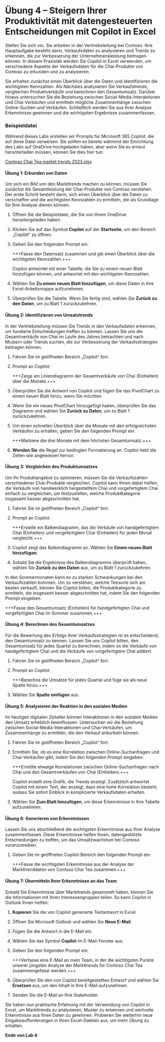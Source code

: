 # Übung 4 – Steigern Ihrer Produktivität mit datengesteuerten Entscheidungen mit Copilot in Excel

Stellen Sie sich vor, Sie arbeiten in der Vertriebsleitung bei Contoso. Ihre Hauptaufgabe besteht darin, Verkaufsdaten zu analysieren und Trends zu erkennen, die zur Verbesserung der Unternehmensleistung beitragen können. In diesem Praxislab werden Sie Copilot in Excel verwenden, um verschiedene Aspekte der Verkaufsdaten für die Chai-Produkte von Contoso zu erkunden und zu analysieren.

Sie erhalten zunächst einen Überblick über die Daten und identifizieren die wichtigsten Kennzahlen. Als Nächstes analysieren Sie Verkaufstrends, vergleichen Produktverkäufe und berechnen den Gesamtumsatz. Darüber hinaus untersuchen Sie die Beziehung zwischen Social-Media-Interaktionen und Chai-Verkäufen und ermitteln mögliche Zusammenhänge zwischen Online-Suchen und Verkäufen. Schließlich werden Sie aus Ihrer Analyse Erkenntnisse gewinnen und die wichtigsten Ergebnisse zusammenfassen.

### Beispieldatei

Während dieses Labs erstellen wir Prompts für Microsoft 365 Copilot, die auf diese Datei verweisen. Sie sollten es bereits während der Einrichtung des Labs auf OneDrive hochgeladen haben, aber wenn Sie es erneut herunterladen müssen, können Sie dies hier tun:

[Contoso Chai Tea market trends 2023.xlsx](https://go.microsoft.com/fwlink/?linkid=2268822)

#### Übung 1: Erkunden von Daten

Um sich ein Bild von den Markttrends machen zu können, müssen Sie zunächst die Gesamtleistung der Chai-Produkte von Contoso verstehen. Der erste Schritt besteht darin, sich einen Überblick über die Daten zu verschaffen und die wichtigsten Kennzahlen zu ermitteln, die als Grundlage für Ihre Analyse dienen können.

1. Öffnen Sie die Beispieldatei, die Sie von Ihrem OneDrive heruntergeladen haben.

1. Klicken Sie auf das Symbol **Copilot** auf der **Startseite**, um den Bereich „Copilot“ zu öffnen.

1. Geben Sie den folgenden Prompt ein:

    +++Fasse den Datensatz zusammen und gib einen Überblick über die wichtigsten Kennzahlen.+++

    Copilot antwortet mit einer Tabelle, die Sie zu einem neuen Blatt hinzufügen können, und antwortet mit den wichtigsten Kennzahlen.

1. Wählen Sie **Zu einem neuen Blatt hinzufügen**, um diese Daten in Ihre Excel-Arbeitsmappe aufzunehmen.

1. Überprüfen Sie die Tabelle. Wenn Sie fertig sind, wählen Sie **Zurück zu den Daten**, um zu Blatt 1 zurückzukehren.

#### Übung 2: Identifizieren von Umsatztrends

In der Vertriebsleitung müssen Sie Trends in den Verkaufsdaten erkennen, um fundierte Entscheidungen treffen zu können. Lassen Sie uns die Gesamtverkäufe von Chai im Laufe des Jahres betrachten und nach Mustern oder Trends suchen, die zur Verbesserung der Verkaufsstrategien beitragen können.

1. Fahren Sie im geöffneten Bereich „Copilot“ fort.

1. Prompt an Copilot:

    +++Zeige ein Liniendiagramm der Gesamtverkäufe von Chai (Einheiten) über die Monate.+++

1. Überprüfen Sie die Antwort von Copilot und fügen Sie das PivotChart zu einem neuen Blatt hinzu, wenn Sie möchten.

1. Wenn Sie ein neues PivotChart hinzugefügt haben, überprüfen Sie das Diagramm und wählen Sie **Zurück zu Daten**, um zu Blatt 1 zurückzukehren.
   
1. Um einen schnellen Überblick über die Monate mit den erfolgreichsten Verkäufen zu erhalten, geben Sie den folgenden Prompt ein:

    +++Markiere die drei Monate mit dem höchsten Gesamtumsatz.+++

1. **Wenden Sie** die Regel zur bedingten Formatierung an. Copilot hebt die Zellen wie angewiesen hervor.

#### Übung 3: Vergleichen des Produktumsatzes

Um Ihr Produktangebot zu optimieren, müssen Sie die Verkaufszahlen verschiedener Chai-Produkte vergleichen. Copilot kann Ihnen dabei helfen, die Verkäufe von handwerklich hergestelltem Chai und vorgefertigtem Chai einfach zu vergleichen, um festzustellen, welche Produktkategorie insgesamt besser abgeschnitten hat.

1. Fahren Sie im geöffneten Bereich „Copilot“ fort.

1. Prompt an Copilot:

    +++Erstelle ein Balkendiagramm, das die Verkäufe von handgefertigtem Chai (Einheiten) und vorgefertigtem Chai (Einheiten) für jeden Monat vergleicht.+++

1. Copilot zeigt das Balkendiagramm an. Wählen Sie **Einem neuen Blatt hinzufügen**.

1. Sobald Sie die Ergebnisse des Balkendiagramms überprüft haben, wählen Sie **Zurück zu den Daten** aus, um zu Blatt 1 zurückzukehren.
   
In den Sommermonaten kann es zu starken Schwankungen bei den Verkaufszahlen kommen. Um zu verstehen, welche Teesorte sich am besten verkauft, können Sie Copilot bitten, die Produktkategorie zu ermitteln, die insgesamt besser abgeschnitten hat, indem Sie den folgenden Prompt eingeben:

   +++Fasse den Gesamtumsatz (Einheiten) für handgefertigten Chai und vorgefertigten Chai im Sommer zusammen.+++

#### Übung 4: Berechnen des Gesamtumsatzes

Für die Bewertung des Erfolgs Ihrer Verkaufsstrategien ist es entscheidend, den Gesamtumsatz zu kennen. Lassen Sie uns Copilot bitten, den Gesamtumsatz für jedes Quartal zu berechnen, indem es die Verkäufe von handgefertigtem Chai und die Verkäufe von vorgefertigtem Chai addiert.

1. Fahren Sie im geöffneten Bereich „Copilot“ fort.

1. Prompt an Copilot:

    +++Berechne die Umsätze für jedes Quartal und füge sie als neue Spalte hinzu.+++

1. Wählen Sie **Spalte einfügen** aus.

#### Übung 5: Analysieren der Reaktion in den sozialen Medien

Im heutigen digitalen Zeitalter können Interaktionen in den sozialen Medien den Umsatz erheblich beeinflussen. Untersuchen wir die Beziehung zwischen Social-Media-Interaktionen und Chai-Verkäufen, um Zusammenhänge zu ermitteln, die den Verkauf ankurbeln können.

1. Fahren Sie im geöffneten Bereich „Copilot“ fort.

1. Ermitteln Sie, ob es eine Korrelation zwischen Online-Suchanfragen und Chai-Verkäufen gibt, indem Sie den folgenden Prompt eingeben:

    +++Ermittle etwaige Korrelationen zwischen Online-Suchanfragen nach Chai und den Gesamtverkäufen von Chai (Einheiten).+++

    Copilot erstellt eine Grafik, die Trends anzeigt. Zusätzlich antwortet Copilot mit einem Text, der anzeigt, dass eine hohe Korrelation besteht, sodass Sie sofort Einblick in komplizierte Verkaufsdaten erhalten.

1. Wählen Sie **Zum Blatt hinzufügen**, um diese Erkenntnisse in Ihre Tabelle aufzunehmen.

#### Übung 6: Generieren von Erkenntnissen

Lassen Sie uns abschließend die wichtigsten Erkenntnisse aus Ihrer Analyse zusammenfassen. Diese Erkenntnisse helfen Ihnen, datengestützte Entscheidungen zu treffen, um das Umsatzwachstum bei Contoso voranzutreiben.

1. Geben Sie im geöffneten Copilot-Bereich den folgenden Prompt ein:

    +++Fasse die wichtigsten Erkenntnisse aus der Analyse der Markttrenddaten von Contoso Chai Tea zusammen.+++

#### Übung 7: Übermitteln Ihrer Erkenntnisse an das Team

Sobald Sie Erkenntnisse über Markttrends gesammelt haben, können Sie die Informationen mit Ihren Interessengruppen teilen. So kann Copilot in Outlook Ihnen helfen:

1. **Kopieren** Sie die von Copilot generierte Textantwort in Excel.

1. Öffnen Sie Microsoft Outlook und wählen Sie **Neue E-Mail**.

1. Fügen Sie die Antwort in die E-Mail ein.

1. Wählen Sie das Symbol **Copilot** im E-Mail-Fenster aus.

1. Geben Sie den folgenden Prompt ein:

    +++Verfasse eine E-Mail an mein Team, in der die wichtigsten Punkte unserer jüngsten Analyse der Markttrends für Contoso Chai Tea zusammengefasst werden.+++

1. Überprüfen Sie den von Copilot bereitgestellten Entwurf und wählen Sie **Ersetzen** aus, um den Inhalt in Ihre E-Mail aufzunehmen.

1. Senden Sie die E-Mail an Ihre Stakeholder.

Sie haben nun praktische Erfahrung mit der Verwendung von Copilot in Excel, um Markttrends zu analysieren, Muster zu erkennen und wertvolle Erkenntnisse aus Ihren Daten zu gewinnen. Probieren Sie weiterhin neue Eingabeaufforderungen in Ihren Excel-Dateien aus, um mehr Übung zu erhalten.

**Ende von Lab 4**
